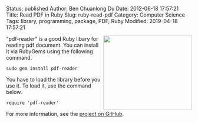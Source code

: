 Status: published
Author: Ben Chuanlong Du
Date: 2012-06-18 17:57:21
Title: Read PDF in Ruby
Slug: ruby-read-pdf
Category: Computer Science
Tags: library, programming, package, PDF, Ruby
Modified: 2019-04-18 17:57:21

<img src="http://dclong.github.io/media/ruby/ruby.png" height="200" width="240" align="right"/>

"pdf-reader" is a good Ruby libary for reading pdf document. 
You can install it via RubyGems using the following command.

    sudo gem install pdf-reader

You have to load the library before you use it. 
To load it, use the command below. 

    require 'pdf-reader'

For more information, see the [project on GitHub](https://github.com/yob/pdf-reader).


